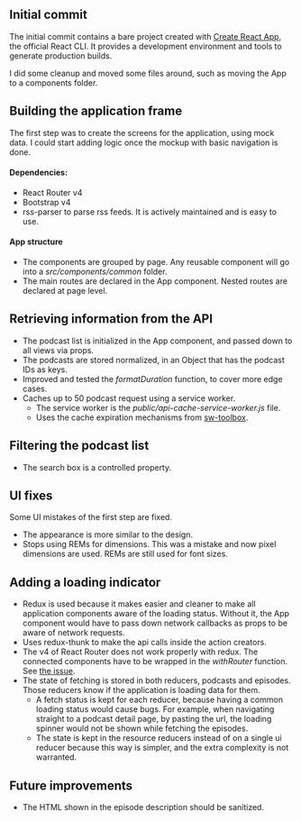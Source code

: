 ## Initial commit

The initial commit contains a bare project created with [Create React App](https://github.com/facebookincubator/create-react-appr), the official React CLI. It provides a development environment and tools to generate production builds. 

I did some cleanup and moved some files around, such as moving the App to a components folder.

## Building the application frame

The first step was to create the screens for the application, using mock data. I could start adding logic once the mockup with basic navigation is done.

#### Dependencies:

- React Router v4
- Bootstrap v4
- rss-parser to parse rss feeds. It is actively maintained and is easy to use.

#### App structure

- The components are grouped by page. Any reusable component will go into a *src/components/common* folder.
- The main routes are declared in the App component. Nested routes are declared at page level.

## Retrieving information from the API

- The podcast list is initialized in the App component, and passed down to all views via props.
- The podcasts are stored normalized, in an Object that has the podcast IDs as keys.
- Improved and tested the *formatDuration* function, to cover more edge cases.
- Caches up to 50 podcast request using a service worker.
  - The service worker is the *public/api-cache-service-worker.js* file.
  - Uses the cache expiration mechanisms from [sw-toolbox](https://github.com/GoogleChrome/sw-toolbox).

## Filtering the podcast list

- The search box is a controlled property.

## UI fixes

Some UI mistakes of the first step are fixed. 
  - The appearance is more similar to the design.
  - Stops using REMs for dimensions. This was a mistake and now pixel dimensions are used. REMs are still used for font sizes.

## Adding a loading indicator

- Redux is used because it makes easier and cleaner to make all application components aware of the loading status. Without it, the App component would have to pass down network callbacks as props to be aware of network requests.
- Uses redux-thunk to make the api calls inside the action creators.
- The v4 of React Router does not work properly with redux. The connected components have to be wrapped in the *withRouter* function. See [the issue](https://github.com/ReactTraining/react-router/issues/4671).
- The state of fetching is stored in both reducers, podcasts and episodes. Those reducers know if the application is loading data for them.
  - A fetch status is kept for each reducer, because having a common loading status would cause bugs. For example, when navigating straight to a podcast detail page, by pasting the url, the loading spinner would not be shown while fetching the episodes.
  - The state is kept in the resource reducers instead of on a single ui reducer because this way is simpler, and the extra complexity is not warranted.


## Future improvements

- The HTML shown in the episode description should be sanitized.
